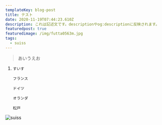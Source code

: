 ```yaml
---
templateKey: blog-post
title: テスト
date: 2020-11-19T07:44:23.610Z
description: これは記述文です。descriptionやog:descriptionに反映されます。
featuredpost: true
featuredimage: /img/futta0563m.jpg
tags:
  - suiss
---
```

> あいうえお

1. `すいす`

   `フランス`

   `ドイツ`

   `オランダ`

   `松戸`

![suiss](/img/futta0563m.jpg "スイスの写真らしいが、なんか色が・・・")